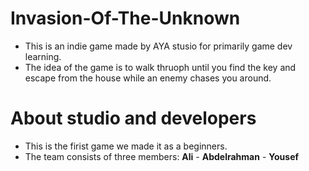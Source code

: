# Invasion-Of-The-Unknown
- This is an indie game made by AYA stusio for primarily game dev learning.
- The idea of the game is to walk thruoph until you find the key and escape from the house while an enemy chases you around.

# About studio and developers
- This is the firist game we made it as a beginners.
- The  team consists of three members:
  **Ali** - **Abdelrahman** - **Yousef**

